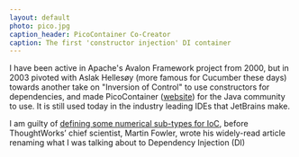 ```yaml
---
layout: default
photo: pico.jpg
caption_header: PicoContainer Co-Creator
caption: The first 'constructor injection' DI container
---
```


I have been active in Apache's Avalon Framework project from 2000, but in 2003 pivoted
with Aslak Hellesøy (more famous for Cucumber these days) towards another take on "Inversion of Control" to use constructors for
dependencies, and made PicoContainer (<a target="_blank" href="http://picocontainer.com/">website</a>)
for the Java community to use. It is still used today in the industry leading IDEs that JetBrains make.

I am guilty of <a target="_blank" href="http://www2.sys-con.com/itsg/virtualcd/java/archives/0812/hammant/index.html">defining some numerical sub-types for IoC</a>,
before ThoughtWorks’ chief scientist, Martin Fowler,
wrote his widely-read article renaming what I was talking about to Dependency Injection (DI)
